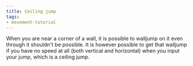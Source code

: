```yaml
---
title: Ceiling jump
tags:
- movement-tutorial
---
```


When you are near a corner of a wall, it is possible to walljump on it even through it shouldn't be possible. It is however possible to get that walljump if you have no speed at all (both vertical and horizontal) when you input your jump, which is a ceiling jump.

<youtube-video id="ayw1TlPlutc"></youtube-video>